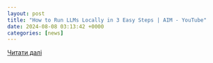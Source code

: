 ```yaml
---
layout: post
title: "How to Run LLMs Locally in 3 Easy Steps | AIM - YouTube"
date: 2024-08-08 03:13:42 +0000
categories: [news]
---
```


[Читати далі](https://www.youtube.com/watch?v=5HKbTLWiIyU)
